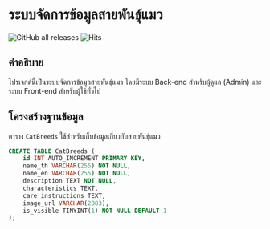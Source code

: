 # ระบบจัดการข้อมูลสายพันธุ์แมว  

![GitHub all releases](https://img.shields.io/github/downloads/SolightzZ/Device-Info-Add-on/total)
![Hits](https://hits.seeyoufarm.com/api/count/incr/badge.svg?url=https://github.com/Device-Info-Add-on)

## คำอธิบาย  
โปรเจกต์นี้เป็นระบบจัดการข้อมูลสายพันธุ์แมว โดยมีระบบ Back-end สำหรับผู้ดูแล (Admin) และระบบ Front-end สำหรับผู้ใช้ทั่วไป  

## โครงสร้างฐานข้อมูล  
ตาราง `CatBreeds` ใช้สำหรับเก็บข้อมูลเกี่ยวกับสายพันธุ์แมว  

```sql
CREATE TABLE CatBreeds (  
    id INT AUTO_INCREMENT PRIMARY KEY,   
    name_th VARCHAR(255) NOT NULL,   
    name_en VARCHAR(255) NOT NULL,   
    description TEXT NOT NULL,   
    characteristics TEXT,   
    care_instructions TEXT,   
    image_url VARCHAR(2083),   
    is_visible TINYINT(1) NOT NULL DEFAULT 1  
);
